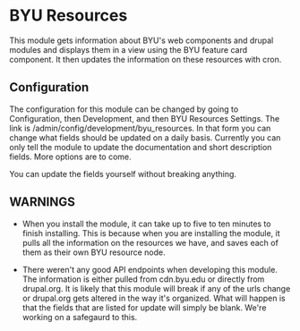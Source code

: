 # BYU Resources

This module gets information about BYU's web components and drupal modules and displays them in a view using the BYU feature card component. It then updates the information on these resources with cron.

## Configuration

The configuration for this module can be changed by going to Configuration, then Development, and then BYU Resources Settings. The link is /admin/config/development/byu_resources. In that form you can change what fields should be updated on a daily basis. Currently you can only tell the module to update the documentation and short description fields. More options are to come.

  You can update the fields yourself without breaking anything.

## WARNINGS

- When you install the module, it can take up to five to ten minutes to finish installing. This is because when you are installing the module, it pulls all the information on the resources we have, and saves each of them as their own BYU resource node.

- There weren't any good API endpoints when developing this module. The information is either pulled from cdn.byu.edu or directly from drupal.org. It is likely that this module will break if any of the urls change or drupal.org gets altered in the way it's organized. What will happen is that the fields that are listed for update will simply be blank. We're working on a safegaurd to this.